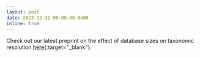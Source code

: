 ```yaml
---
layout: post
date: 2023-12-31 00:00:00-0400
inline: true
---
```



Check out our latest preprint on the effect of database sizes on taxonomic resolution [here](https://www.biorxiv.org/content/10.1101/2023.12.13.571439v1.full.pdf){:target="_blank"}. 
